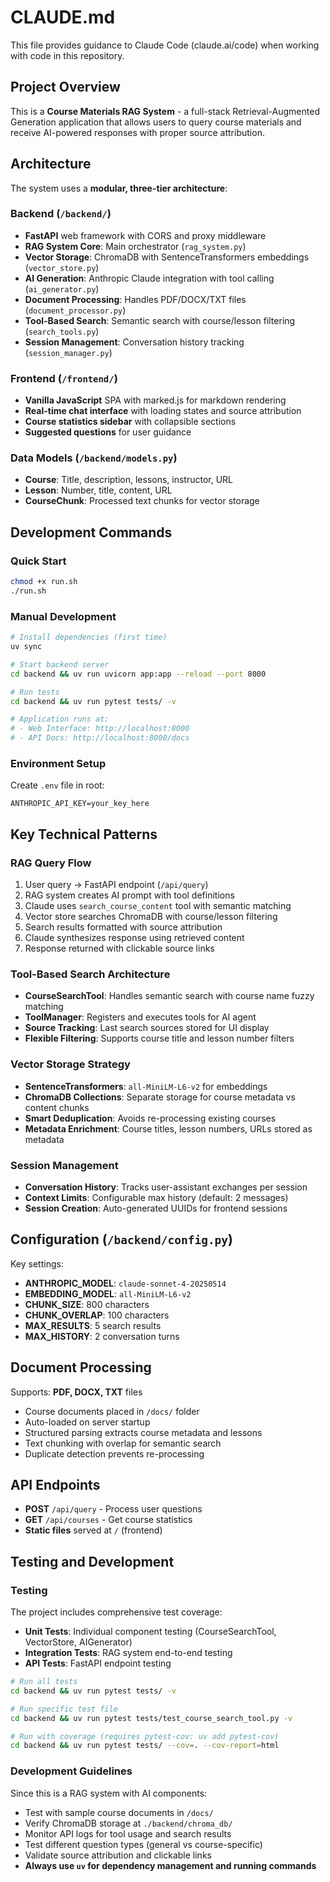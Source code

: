 # CLAUDE.md

This file provides guidance to Claude Code (claude.ai/code) when working with code in this repository.

## Project Overview

This is a **Course Materials RAG System** - a full-stack Retrieval-Augmented Generation application that allows users to query course materials and receive AI-powered responses with proper source attribution.

## Architecture

The system uses a **modular, three-tier architecture**:

### Backend (`/backend/`)
- **FastAPI** web framework with CORS and proxy middleware
- **RAG System Core**: Main orchestrator (`rag_system.py`)
- **Vector Storage**: ChromaDB with SentenceTransformers embeddings (`vector_store.py`)
- **AI Generation**: Anthropic Claude integration with tool calling (`ai_generator.py`)
- **Document Processing**: Handles PDF/DOCX/TXT files (`document_processor.py`)
- **Tool-Based Search**: Semantic search with course/lesson filtering (`search_tools.py`)
- **Session Management**: Conversation history tracking (`session_manager.py`)

### Frontend (`/frontend/`)
- **Vanilla JavaScript** SPA with marked.js for markdown rendering
- **Real-time chat interface** with loading states and source attribution
- **Course statistics sidebar** with collapsible sections
- **Suggested questions** for user guidance

### Data Models (`/backend/models.py`)
- **Course**: Title, description, lessons, instructor, URL
- **Lesson**: Number, title, content, URL
- **CourseChunk**: Processed text chunks for vector storage

## Development Commands

### Quick Start
```bash
chmod +x run.sh
./run.sh
```

### Manual Development
```bash
# Install dependencies (first time)
uv sync

# Start backend server
cd backend && uv run uvicorn app:app --reload --port 8000

# Run tests
cd backend && uv run pytest tests/ -v

# Application runs at:
# - Web Interface: http://localhost:8000
# - API Docs: http://localhost:8000/docs
```

### Environment Setup
Create `.env` file in root:
```
ANTHROPIC_API_KEY=your_key_here
```

## Key Technical Patterns

### RAG Query Flow
1. User query → FastAPI endpoint (`/api/query`)
2. RAG system creates AI prompt with tool definitions
3. Claude uses `search_course_content` tool with semantic matching
4. Vector store searches ChromaDB with course/lesson filtering
5. Search results formatted with source attribution
6. Claude synthesizes response using retrieved content
7. Response returned with clickable source links

### Tool-Based Search Architecture
- **CourseSearchTool**: Handles semantic search with course name fuzzy matching
- **ToolManager**: Registers and executes tools for AI agent
- **Source Tracking**: Last search sources stored for UI display
- **Flexible Filtering**: Supports course title and lesson number filters

### Vector Storage Strategy
- **SentenceTransformers**: `all-MiniLM-L6-v2` for embeddings
- **ChromaDB Collections**: Separate storage for course metadata vs content chunks
- **Smart Deduplication**: Avoids re-processing existing courses
- **Metadata Enrichment**: Course titles, lesson numbers, URLs stored as metadata

### Session Management
- **Conversation History**: Tracks user-assistant exchanges per session
- **Context Limits**: Configurable max history (default: 2 messages)
- **Session Creation**: Auto-generated UUIDs for frontend sessions

## Configuration (`/backend/config.py`)

Key settings:
- **ANTHROPIC_MODEL**: `claude-sonnet-4-20250514`
- **EMBEDDING_MODEL**: `all-MiniLM-L6-v2`
- **CHUNK_SIZE**: 800 characters
- **CHUNK_OVERLAP**: 100 characters
- **MAX_RESULTS**: 5 search results
- **MAX_HISTORY**: 2 conversation turns

## Document Processing

Supports: **PDF, DOCX, TXT** files
- Course documents placed in `/docs/` folder
- Auto-loaded on server startup
- Structured parsing extracts course metadata and lessons
- Text chunking with overlap for semantic search
- Duplicate detection prevents re-processing

## API Endpoints

- **POST** `/api/query` - Process user questions
- **GET** `/api/courses` - Get course statistics
- **Static files** served at `/` (frontend)

## Testing and Development

### Testing

The project includes comprehensive test coverage:

- **Unit Tests**: Individual component testing (CourseSearchTool, VectorStore, AIGenerator)  
- **Integration Tests**: RAG system end-to-end testing
- **API Tests**: FastAPI endpoint testing

```bash
# Run all tests
cd backend && uv run pytest tests/ -v

# Run specific test file  
cd backend && uv run pytest tests/test_course_search_tool.py -v

# Run with coverage (requires pytest-cov: uv add pytest-cov)
cd backend && uv run pytest tests/ --cov=. --cov-report=html
```

### Development Guidelines

Since this is a RAG system with AI components:
- Test with sample course documents in `/docs/`
- Verify ChromaDB storage at `./backend/chroma_db/`
- Monitor API logs for tool usage and search results
- Test different question types (general vs course-specific)
- Validate source attribution and clickable links
- **Always use `uv` for dependency management and running commands**